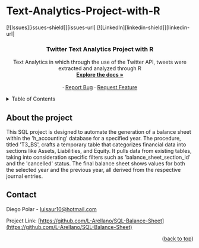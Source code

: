 # Text-Analytics-Project-with-R
<div id="top"></div>
[![Issues][issues-shield]][issues-url]
[![LinkedIn][linkedin-shield]][linkedin-url]



<!-- PROJECT LOGO -->
<br />
<div align="center">
  <a href="https://github.com/L-Arellano/SQL-Balance-Sheet">
  </a>

<h3 align="center">Twitter Text Analytics Project with R</h3>

  <p align="center">
    Text Analytics in which through the use of the Twitter API, tweets were extracted and analyzed through R
    <br />
    <a href="https://github.com/L-Arellano/SQL-Balance-Sheet"><strong>Explore the docs »</strong></a>
    <br />
    <br />
    ·
    <a href="https://github.com/L-Arellano/SQL-Balance-Sheet/issues">Report Bug</a>
    ·
    <a href="https://github.com/L-Arellano/SQL-Balance-Sheet/issues">Request Feature</a>
  </p>
</div>



<!-- TABLE OF CONTENTS -->
<details>
  <summary>Table of Contents</summary>
  <ol>
    <li>
      <a href="#about-the-project">About The Project</a>
    </li>
    <li><a href="#contact">Contact</a></li>
  </ol>
</details>


<!-- ABOUT THE PROJECT -->
## About the project

This SQL project is designed to automate the generation of a balance sheet within the 'h_accounting' database for a specified year. The procedure, titled 'T3_BS', crafts a temporary table that categorizes financial data into sections like Assets, Liabilities, and Equity. It pulls data from existing tables, taking into consideration specific filters such as 'balance_sheet_section_id' and the 'cancelled' status. The final balance sheet shows values for both the selected year and the previous year, all derived from the respective journal entries.


<!-- CONTACT -->
## Contact

Diego Polar - luisaur10@hotmail.com

Project Link: [https://github.com/L-Arellano/SQL-Balance-Sheet](https://github.com/L-Arellano/SQL-Balance-Sheet)

<p align="right">(<a href="#top">back to top</a>)</p>




<!-- MARKDOWN LINKS & IMAGES -->
<!-- https://www.markdownguide.org/basic-syntax/#reference-style-links -->
[issues-shield]: https://img.shields.io/github/issues/DL-Arellano/SQL-Balance-Sheet.svg?style=for-the-badge
[issues-url]: https://github.com/L-Arellano/SQL-Balance-Sheet/issues
[linkedin-shield]: https://img.shields.io/badge/-LinkedIn-black.svg?style=for-the-badge&logo=linkedin&colorB=555
[linkedin-url]: https://www.linkedin.com/in/luis-arellano-a312631bb/
[product-screenshot]: images/screenshot.png
